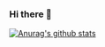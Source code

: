 ### Hi there 👋

[![Anurag's github stats](https://github-readme-stats.vercel.app/api?username=vanishma)](https://github.com/anuraghazra/github-readme-stats)

